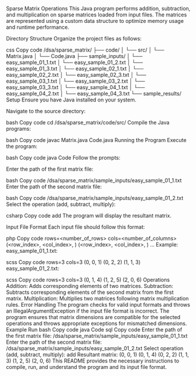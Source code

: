Sparse Matrix Operations
This Java program performs addition, subtraction, and multiplication on sparse matrices loaded from input files. The matrices are represented using a custom data structure to optimize memory usage and runtime performance.

Directory Structure
Organize the project files as follows:

css
Copy code
/dsa/sparse_matrix/
  ├── code/
  │   └── src/
  │       └── Matrix.java
  │       └── Code.java
  ├── sample_inputs/
  │       └── easy_sample_01_1.txt
  │       └── easy_sample_01_2.txt
  │       └── easy_sample_01_3.txt
  │       └── easy_sample_02_1.txt
  │       └── easy_sample_02_2.txt
  │       └── easy_sample_02_3.txt
  │       └── easy_sample_03_1.txt
  │       └── easy_sample_03_2.txt
  │       └── easy_sample_03_3.txt
  │       └── easy_sample_04_1.txt
  │       └── easy_sample_04_2.txt
  │       └── easy_sample_04_3.txt
  └── sample_results/
Setup
Ensure you have Java installed on your system.

Navigate to the source directory:

bash
Copy code
cd /dsa/sparse_matrix/code/src/
Compile the Java programs:

bash
Copy code
javac Matrix.java Code.java
Running the Program
Execute the program:

bash
Copy code
java Code
Follow the prompts:

Enter the path of the first matrix file:

bash
Copy code
/dsa/sparse_matrix/sample_inputs/easy_sample_01_1.txt
Enter the path of the second matrix file:

bash
Copy code
/dsa/sparse_matrix/sample_inputs/easy_sample_01_2.txt
Select the operation (add, subtract, multiply):

csharp
Copy code
add
The program will display the resultant matrix.

Input File Format
Each input file should follow this format:

php
Copy code
rows=<number_of_rows>
cols=<number_of_columns>
(<row_index>, <col_index>, <value>)
(<row_index>, <col_index>, <value>)
...
Example:
easy_sample_01_1.txt:

scss
Copy code
rows=3
cols=3
(0, 0, 1)
(0, 2, 2)
(1, 1, 3)
easy_sample_01_2.txt:

scss
Copy code
rows=3
cols=3
(0, 1, 4)
(1, 2, 5)
(2, 0, 6)
Operations
Addition: Adds corresponding elements of two matrices.
Subtraction: Subtracts corresponding elements of the second matrix from the first matrix.
Multiplication: Multiplies two matrices following matrix multiplication rules.
Error Handling
The program checks for valid input formats and throws an IllegalArgumentException if the input file format is incorrect.
The program ensures that matrix dimensions are compatible for the selected operations and throws appropriate exceptions for mismatched dimensions.
Example Run
bash
Copy code
java Code
sql
Copy code
Enter the path of the first matrix file:
/dsa/sparse_matrix/sample_inputs/easy_sample_01_1.txt
Enter the path of the second matrix file:
/dsa/sparse_matrix/sample_inputs/easy_sample_01_2.txt
Select operation (add, subtract, multiply):
add
Resultant matrix:
(0, 0, 1)
(0, 1, 4)
(0, 2, 2)
(1, 1, 3)
(1, 2, 5)
(2, 0, 6)
This README provides the necessary instructions to compile, run, and understand the program and its input file format.






